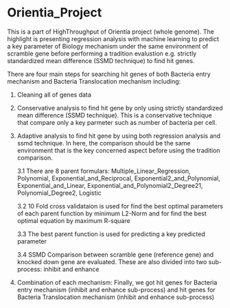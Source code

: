 # Orientia_Project

This is a part of HighThroughput of Orientia project (whole genome). 
The highlight is presenting regression analysis with machine learning to predict a key parameter of Biology mechanism under the same environment of scramble gene before performing a tradition evalustion e.g. strictly standardized mean difference (SSMD technique) to find hit genes. 


There are four main steps for searching hit genes of both Bacteria entry mechanism and Bacteria Translocation mechanism including:
1. Cleaning all of genes data
2. Conservative analysis to find hit gene by only using strictly standardized mean difference (SSMD technique). This is a conservative technique that compare only a key parmeter such as number of bacteria per cell.
3. Adaptive analysis to find hit gene by using both regression analysis and ssmd technique. In here, the comparison should be the same environment that is the key concerned aspect before using the tradition comparison.
  
	3.1 There are 8 parent formulars: Multiple_Linear_Regression, Polynomial, Exponential_and_Reciprocal, Exponential2_and_Polynomial, Exponential_and_Linear, Exponential_and_Polynomial2_Degree21, Polynomial_Degree2, Logistic
  
	3.2 10 Fold cross validataion is used for find the best optimal parameters of each parent function by minimum L2-Norm and for find the best optimal equation by maximum R-square
  
	3.3 The best parent function is used for predicting a key predicted parameter
  
	3.4 SSMD Comparison between scramble gene (reference gene) and knocked down gene are evaluated. These are also divided into two sub-process: inhibit and enhance
	
4. Combination of each mechanism: Finally, we got hit genes for Bacteria entry mechanism (inhibit and enhance sub-process) and hit genes for Bacteria Translocation mechanism (inhibit and enhance sub-process)
